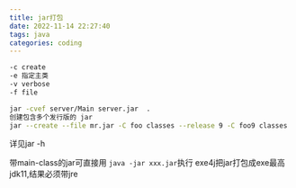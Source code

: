 ```yaml
---
title: jar打包
date: 2022-11-14 22:27:40
tags: java
categories: coding
---
```


```bash
-c create
-e 指定主类
-v verbose
-f file

jar -cvef server/Main server.jar  .
创建包含多个发行版的 jar
jar --create --file mr.jar -C foo classes --release 9 -C foo9 classes
```
详见jar -h

带main-class的jar可直接用 `java -jar xxx.jar`执行
exe4j把jar打包成exe最高jdk11,结果必须带jre